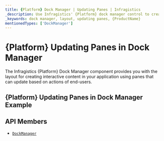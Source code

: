 ```yaml
---
title: {Platform} Dock Manager | Updating Panes | Infragistics
_description: Use Infragistics' {Platform} dock manager control to create interactive content using panes that can update based on actions. Check out {ProductName} dock manager tutorials!
_keywords: dock manager, layout, updating panes, {ProductName}
mentionedTypes: ['DockManager']
---
```

# {Platform} Updating Panes in Dock Manager

The Infragistics {Platform} Dock Manager component provides you with the layout for creating interactive content in your application using panes that can update based on actions of end-users.

## {Platform} Updating Panes in Dock Manager Example


<code-view style="height: 600px"
           data-demos-base-url="{environment:dvDemosBaseUrl}"
           iframe-src="{environment:dvDemosBaseUrl}/layouts/dock-manager-updating-panes"
           alt="{Platform} Updating Panes in Dock Manager Example"
           github-src="layouts/dock-manager/updating-panes">
</code-view>

<!-- <div>
    <button data-localize="stackblitz" disabled class="stackblitz-btn" data-iframe-id="dock-manager-overview-iframe" data-demos-base-url="{environment:dvDemosBaseUrl}">View on StackBlitz
    </button>
</div> -->

<div class="divider--half"></div>

<!--
## Usage

Once the Dock Manager is imported, you can add it on the page:

```html
<igc-dockmanager id="dockManager">
</igc-dockmanager>
```

```ts
import { IgcDockManagerPaneType, IgcSplitPaneOrientation, IgcDockManagerComponent } from 'igniteui-dockmanager';

// ...

this.dockManager = document.getElementById("dockManager") as IgcDockManagerComponent;
this.dockManager.layout = {
    rootPane: {
        type: IgcDockManagerPaneType.splitPane,
        orientation: IgcSplitPaneOrientation.horizontal,
        panes: [
            {
                type: IgcDockManagerPaneType.contentPane,
                contentId: 'content1',
                header: 'Pane 1'
            }
        ]
    }
};
```

```html
<igc-dockmanager id="dockManager">
    <div slot="content1" style="width: 100%; height: 100%;">Content 1</div>
</igc-dockmanager>
``` -->

 ## API Members

 - [`DockManager`]({environment:infragisticsBaseUrl}/products/ignite-ui/dock-manager/docs/typescript/latest/classes/igcdockmanagercomponent.html)
